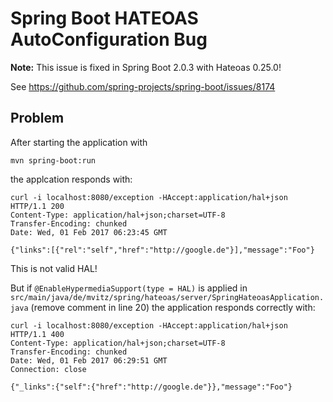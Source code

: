 # Spring Boot HATEOAS AutoConfiguration Bug

**Note:** This issue is fixed in Spring Boot 2.0.3 with Hateoas 0.25.0!

See https://github.com/spring-projects/spring-boot/issues/8174


## Problem

After starting the application with

```
mvn spring-boot:run
```

the applcation responds with:

```
curl -i localhost:8080/exception -HAccept:application/hal+json
HTTP/1.1 200
Content-Type: application/hal+json;charset=UTF-8
Transfer-Encoding: chunked
Date: Wed, 01 Feb 2017 06:23:45 GMT

{"links":[{"rel":"self","href":"http://google.de"}],"message":"Foo"}
```

This is not valid HAL!

But if `@EnableHypermediaSupport(type = HAL)` is applied in `src/main/java/de/mvitz/spring/hateoas/server/SpringHateoasApplication.java`
(remove comment in line 20) the application responds correctly with:

```
curl -i localhost:8080/exception -HAccept:application/hal+json
HTTP/1.1 400
Content-Type: application/hal+json;charset=UTF-8
Transfer-Encoding: chunked
Date: Wed, 01 Feb 2017 06:29:51 GMT
Connection: close

{"_links":{"self":{"href":"http://google.de"}},"message":"Foo"}
```
